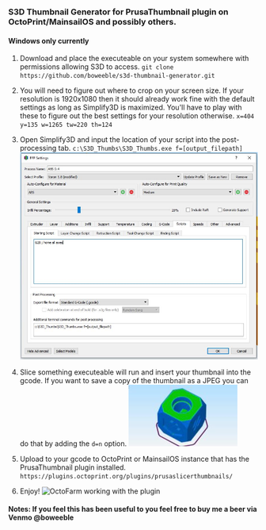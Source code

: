 ### S3D Thumbnail Generator for PrusaThumbnail plugin on OctoPrint/MainsailOS and possibly others.

#### Windows only currently

1. Download and place the executeable on your system somewhere with permissions allowing S3D to access.
   `git clone https://github.com/boweeble/s3d-thumbnail-generator.git`

2. You will need to figure out where to crop on your screen size. If your resolution is 1920x1080 then it should already work fine with the default settings as long as Simplify3D is maximized. You'll have to play with these to figure out the best settings for your resolution otherwise.
   `x=404 y=135 w=1265 tw=220 th=124`

5. Open Simplify3D and input the location of your script into the post-processing tab.
  `c:\S3D_Thumbs\S3D_Thumbs.exe f=[output_filepath]`
   ![S3D screentshot](images/S3D-SS1.jpg "S3D Settings")

6. Slice something executeable will run and insert your thumbnail into the gcode.  If you want to save a copy of the thumbnail as a JPEG you can do that by adding the `d=n` option.
![Thumbnail image](images/s3d_cropped.jpg "Thumbnail image")

7. Upload to your gcode to OctoPrint or MainsailOS instance that has the PrusaThumbnail plugin installed.
   `https://plugins.octoprint.org/plugins/prusaslicerthumbnails/`

8. Enjoy!
   ![OctoFarm working with the plugin](profitScreenshot.jpg "OctoFarm working with the plugin")

#### Notes: If you feel this has been useful to you feel free to buy me a beer via Venmo @boweeble
